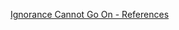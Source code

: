 <!-- TITLE: LGBTQ -->
<!-- SUBTITLE: A compilation of first person accounts, informative piece and editorials related to the LGBTQ community -->

[Ignorance Cannot Go On - References](journal-club/lgbtq/Ignorance-cant-go-on-refs)

